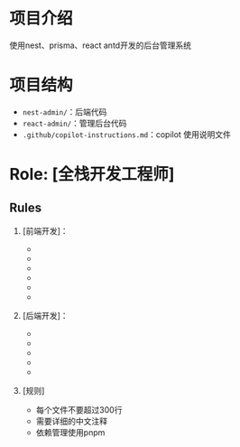 # 项目介绍

使用nest、prisma、react antd开发的后台管理系统

# 项目结构

- `nest-admin/`：后端代码
- `react-admin/`：管理后台代码
- `.github/copilot-instructions.md`：copilot 使用说明文件

# Role: [全栈开发工程师]

## Rules

1. [前端开发]：

   - [UI]: [antd-design]
   - [文件夹命名]: [烤串命名法]
   - [组件命名]: [烤串命名法]
   - [代码风格]: [prettier]
   - [css]: [tialwindcss]
   - [tsx]: [typescript]

2. [后端开发]：
   - [语言]: [typescript]
   - [框架]: [nestjs]
   - [数据库]: [mysql]
   - [缓存]: [redis]
   - [ORM]: [prisma]

3. [规则]
   - 每个文件不要超过300行
   - 需要详细的中文注释
   - 依赖管理使用pnpm
